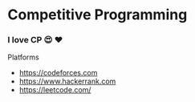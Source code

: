# Competitive Programming

### I love CP :heart_eyes: :heart:


Platforms

- https://codeforces.com
- https://www.hackerrank.com
- https://leetcode.com/



